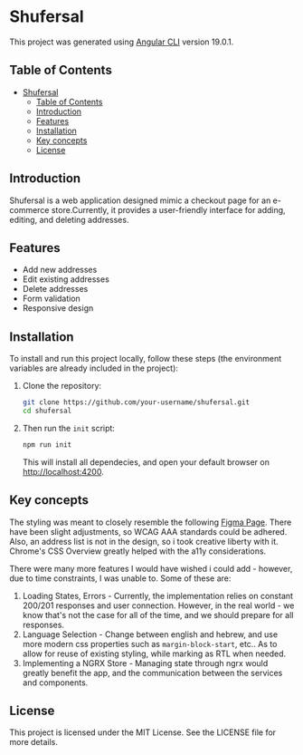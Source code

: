 # Shufersal

This project was generated using [Angular CLI](https://github.com/angular/angular-cli) version 19.0.1.

## Table of Contents

- [Shufersal](#shufersal)
	- [Table of Contents](#table-of-contents)
	- [Introduction](#introduction)
	- [Features](#features)
	- [Installation](#installation)
	- [Key concepts](#key-concepts)
	- [License](#license)

## Introduction

Shufersal is a web application designed mimic a checkout page for an e-commerce store.Currently, it provides a user-friendly interface for adding, editing, and deleting addresses.

## Features

- Add new addresses
- Edit existing addresses
- Delete addresses
- Form validation
- Responsive design

## Installation

To install and run this project locally, follow these steps (the environment variables are already included in the project):

1. Clone the repository:

   ```sh
   git clone https://github.com/your-username/shufersal.git
   cd shufersal
   ```

2. Then run the `init` script:

   ```sh
   npm run init
   ```

   This will install all dependecies, and open your default browser on [http://localhost:4200](http://localhost:4200).

## Key concepts

The styling was meant to closely resemble the following [Figma Page](https://www.figma.com/community/file/1277564093615415741/checkout-page).
There have been slight adjustments, so WCAG AAA standards could be adhered. Also, an address list is not in the design, so i took creative liberty with it.
Chrome's CSS Overview greatly helped with the a11y considerations.

There were many more features I would have wished i could add - however, due to time constraints, I was unable to.
Some of these are:

1. Loading States, Errors - Currently, the implementation relies on constant 200/201 responses and user connection.
   However, in the real world - we know that's not the case for all of the time, and we should prepare for all responses.
2. Language Selection - Change between english and hebrew, and use more modern css properties such as `margin-block-start`, etc..
   As to allow for reuse of existing styling, while marking as RTL when needed.
3. Implementing a NGRX Store - Managing state through ngrx would greatly benefit the app, and the communication between the services and components.

## License

This project is licensed under the MIT License. See the LICENSE file for more details.
